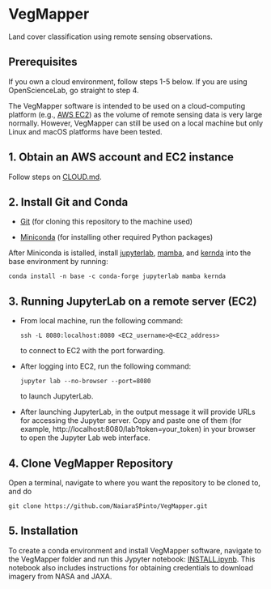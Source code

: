 # VegMapper

Land cover classification using remote sensing observations.

## Prerequisites

If you own a cloud environment, follow steps 1-5 below. If you are using OpenScienceLab, go straight to step 4.

The VegMapper software is intended to be used on a cloud-computing platform (e.g., [AWS EC2](https://aws.amazon.com/ec2/)) as the volume of remote sensing data is very large normally. However, VegMapper can still be used on a local machine but only Linux and macOS platforms have been tested.

## 1. Obtain an AWS account and EC2 instance

Follow steps on [CLOUD.md](./CLOUD.md).

## 2. Install Git and Conda

- [Git](https://git-scm.com/book/en/v2/Getting-Started-Installing-Git) (for cloning this repository to the machine used)

- [Miniconda](https://docs.conda.io/en/latest/miniconda.html) (for installing other required Python packages)

After Miniconda is istalled, install [jupyterlab](https://jupyterlab.readthedocs.io/en/stable/), [mamba](https://github.com/mamba-org/mamba), and [kernda](https://github.com/vericast/kernda) into the base environment by running:

`````
conda install -n base -c conda-forge jupyterlab mamba kernda
`````

## 3. Running JupyterLab on a remote server (EC2)

- From local machine, run the following command:
    ```
    ssh -L 8080:localhost:8080 <EC2_username>@<EC2_address>
    ```
    to connect to EC2 with the port forwarding.

- After logging into EC2, run the following command:
    ```
    jupyter lab --no-browser --port=8080
    ```
    to launch JupyterLab.

- After launching JupyterLab, in the output message it will provide URLs for accessing the Jupyter server. Copy and paste one of them (for example, http://localhost:8080/lab?token=your_token) in your browser to open the Jupyter Lab web interface.

## 4. Clone VegMapper Repository

Open a terminal, navigate to where you want the repository to be cloned to, and do
```
git clone https://github.com/NaiaraSPinto/VegMapper.git
```

## 5. Installation

To create a conda environment and install VegMapper software, navigate to the VegMapper folder and run this Jypyter notebook: [INSTALL.ipynb](./INSTALL.ipynb). This notebook also includes instructions for obtaining credentials to download imagery from NASA and JAXA.
